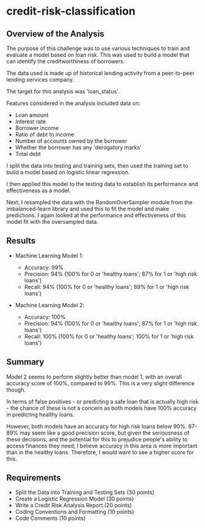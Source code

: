 # credit-risk-classification

## Overview of the Analysis

The purpose of this challenge was to use various techniques to train and evaluate a model based on loan risk. This was used to build a model that can identify the creditworthiness of borrowers. 

The data used is made up of historical lending activity from a peer-to-peer lending services company.

The target for this analysis was 'loan_status'.

Features considered in the analysis included data on:
<ul><li>Loan amount
<li>Interest rate
<li>Borrower income
<li>Ratio of debt to income
<li>Number of accounts owned by the borrower
<li>Whether the borrower has any 'derogatory marks'
<li>Total debt</ul>

I split the data into testing and training sets, then used the training set to build a model based on logistic linear regression.

I then applied this model to the testing data to establish its performance and effectiveness as a model.

Next, I resampled the data with the RandomOverSampler module from the imbalanced-learn library and used this to fit the model and make predictions. I again looked at the performance and effectiveness of this model fit with the oversampled data.

## Results

* Machine Learning Model 1:
  <ul><li>Accuracy: 99%
  <li>Precision: 94% (100% for 0 or 'healthy loans'; 87% for 1 or 'high risk loans')
  <li>Recall: 94% (100% for 0 or 'healthy loans'; 89% for 1 or 'high risk loans')</ul>

* Machine Learning Model 2:
  <ul><li>Accuracy: 100%
  <li>Precision: 94% (100% for 0 or 'healthy loans'; 87% for 1 or 'high risk loans')
  <li>Recall: 100% (100% for 0 or 'healthy loans'; 100% for 1 or 'high risk loans')</ul>

## Summary

Model 2 seems to perform slightly better than model 1, with an overall accuracy score of 100%, compared to 99%. This is a very slight difference though. 

In terms of false positives - or predicting a safe loan that is actually high risk - the chance of these is not a concern as both models have 100% accuracy in predicting healthy loans.

However, both models have an accuracy for high risk loans below 90%. 87-89% may seem like a good precision score, but given the seriousness of these decisions, and the potential for this to prejudice people's ability to access finances they need, I believe accuracy in this area is more important than in the healthy loans. Therefore, I would want to see a higher score for this.

## Requirements
<ul><li>Split the Data into Training and Testing Sets (30 points)
<li>Create a Logistic Regression Model (30 points)
<li>Write a Credit Risk Analysis Report (20 points)
<li>Coding Conventions and Formatting (10 points)
<li>Code Comments (10 points)</ul>
